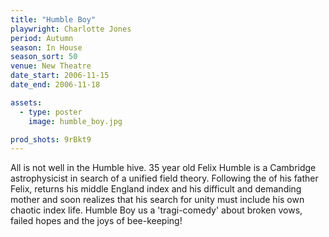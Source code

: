 ```yaml
---
title: "Humble Boy"
playwright: Charlotte Jones
period: Autumn
season: In House
season_sort: 50
venue: New Theatre
date_start: 2006-11-15
date_end: 2006-11-18

assets:
  - type: poster
    image: humble_boy.jpg

prod_shots: 9rBkt9
---
```


All is not well in the Humble hive. 35 year old Felix Humble is a Cambridge astrophysicist in search of a unified field theory. Following the of his father Felix, returns his middle England index and his difficult and demanding mother and soon realizes that his search for unity must include his own chaotic index life. Humble Boy us a 'tragi-comedy' about broken vows, failed hopes and the joys of bee-keeping!

